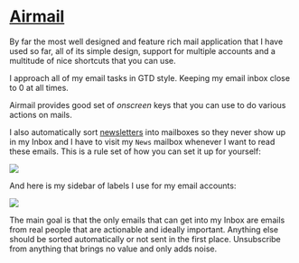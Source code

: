 # [Airmail](http://airmailapp.com)
By far the most well designed and feature rich mail application that I have used so far, all of its simple design, support for multiple accounts and a multitude of nice shortcuts that you can use.

I approach all of my email tasks in GTD style. Keeping my email inbox close to 0 at all times.

Airmail provides good set of _onscreen_ keys that you can use to do various actions on mails.

I also automatically sort [newsletters](https://github.com/learn-anything/newsletters#readme) into mailboxes so they never show up in my Inbox and I have to visit my `News` mailbox whenever I want to read these emails. This is a rule set of how you can set it up for yourself:

![](https://i.imgur.com/amtoPea.png)

And here is my sidebar of labels I use for my email accounts:

![](https://i.imgur.com/6NK41RR.png)

The main goal is that the only emails that can get into my Inbox are emails from real people that are actionable and ideally important. Anything else should be sorted automatically or not sent in the first place. Unsubscribe from anything that brings no value and only adds noise.
